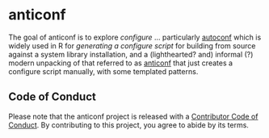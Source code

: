 
<!-- README.md is generated from README.Rmd. Please edit that file -->

# anticonf

<!-- badges: start -->
<!-- badges: end -->

The goal of anticonf is to explore *configure* … particularly
[autoconf](https://en.wikipedia.org/wiki/Autoconf) which is widely used
in R for *generating a configure script* for building from source
against a system library installation, and a (lighthearted? and)
informal (?) modern unpacking of that referred to as
[anticonf](https://github.com/r-dbi/odbc/blob/main/configure) that just
creates a configure script manually, with some templated patterns.

## Code of Conduct

Please note that the anticonf project is released with a [Contributor
Code of
Conduct](https://contributor-covenant.org/version/2/0/CODE_OF_CONDUCT.html).
By contributing to this project, you agree to abide by its terms.
